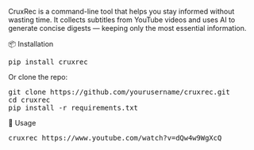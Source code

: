 CruxRec is a command-line tool that helps you stay informed without wasting time. It collects subtitles from YouTube videos and uses AI to generate concise digests — keeping only the most essential information.

📦 Installation

<pre>
pip install cruxrec
</pre>

Or clone the repo:

<pre>
git clone https://github.com/yourusername/cruxrec.git
cd cruxrec
pip install -r requirements.txt
</pre>

🚀 Usage
<pre>
cruxrec https://www.youtube.com/watch?v=dQw4w9WgXcQ
</pre>
